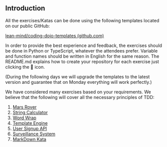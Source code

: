 ## Introduction

All the exercises/Katas can be done using the following templates located on our public GitHub:

[lean-mind/coding-dojo-templates (github.com)](https://github.com/lean-mind/coding-dojo-templates)

In order to provide the best experience and feedback, the exercises should be done in Python or TypeScript, whatever the attendees prefer. Variable and function names should be written in English for the same reason. The README.md explains how to create your repository for each exercise just clicking the 🚀 icon.

(During the following days we will upgrade the templates to the latest version and guarantee that on Monday everything will work perfectly.)

We have considered many exercises based on your requirements. We believe that the following will cover all the necessary principles of TDD:

1. [Mars Rover](./1-exercise/README.md)
2. [String Calculator](./2-exercise/README.md)
3. [Word Wrap](./3-exercise/README.md)
3. [Template Engine](./4-exercise/README.md)
4. [User Signup API](5-exercise/README.md)
5. [Surveillance System](6-exercise/README.md)
6. [MarkDown Kata](7-exercise/README.md)